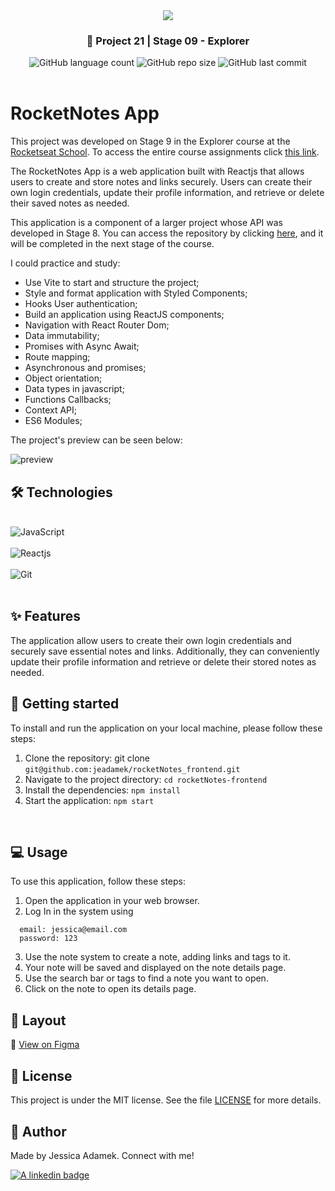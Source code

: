 <div align="center">
   <img src="https://www.rocketseat.com.br/assets/logos/explorer.svg" />
</div>
<h3 align="center">🚀 Project 21 | Stage 09 - Explorer</h3>

<div align="center">
  <img alt="GitHub language count" src="https://img.shields.io/github/languages/count/jeadamek/rocketMovies_backend">

  <img alt="GitHub repo size" src="https://img.shields.io/github/repo-size/jeadamek/rocketMovies_backend">
  
  <img alt="GitHub last commit" src="https://img.shields.io/github/last-commit/jeadamek/rocketMovies_backend?color=%231280BF">

 <!-- <a href="https://jeadamek.github.io/rocketMovies_backend/"> ▶️ Access Project </a> -->
</div>  
</br>

# RocketNotes App

This project was developed on Stage 9 in the Explorer course at the [Rocketseat School](https://www.rocketseat.com.br/). To access the entire course assignments click [this link](https://github.com/jeadamek/explorer-rocketseat). 


The RocketNotes App is a web application built with Reactjs that allows users to create and store notes and links securely. Users can create their own login credentials, update their profile information, and retrieve or delete their saved notes as needed.

This application is a component of a larger project whose API was developed in Stage 8. You can access the repository by clicking [here](https://github.com/jeadamek/rocketNotes_api), and it will be completed in the next stage of the course.

I could practice and study:

- Use Vite to start and structure the project;
- Style and format application with Styled Components;
- Hooks User authentication;
- Build an application using ReactJS components;
- Navigation with React Router Dom;
- Data immutability;
- Promises with Async Await;
- Route mapping;
- Asynchronous and promises;
- Object orientation;
- Data types in javascript;
- Functions Callbacks;
- Context API;
- ES6 Modules;


The project's preview can be seen below:<br/>

![preview](https://user-images.githubusercontent.com/78454317/230917844-811d2517-a8f0-433d-adb5-6f40fc1344d9.gif)


## 🛠️ Technologies

<div style="display: inline_block"><br/>
  <img align="center" alt="JavaScript" src="https://img.shields.io/badge/JavaScript-F7DF1E?style=for-the-badge&logo=javascript&logoColor=black" />  
  </br>
  </br>
  <img align="center" alt="Reactjs" src="https://img.shields.io/badge/-ReactJs-61DAFB?logo=react&logoColor=white&style=for-the-badge" />
  </br>
  </br>
  <img align="center" alt="Git" src="https://img.shields.io/badge/Git-E34F26?style=for-the-badge&logo=git&logoColor=white" />
</div>
</br>


## ✨ Features

The application allow users to create their own login credentials and securely save essential notes and links. Additionally, they can conveniently update their profile information and retrieve or delete their stored notes as needed.

## 🚀 Getting started

To install and run the application on your local machine, please follow these steps:

1. Clone the repository: git clone `git@github.com:jeadamek/rocketNotes_frontend.git`
2. Navigate to the project directory: `cd rocketNotes-frontend`
3. Install the dependencies: `npm install`
4. Start the application: `npm start`
<br />

## 💻 Usage
To use this application, follow these steps:

1. Open the application in your web browser.
2. Log In in the system using
  ```
    email: jessica@email.com
    password: 123
  ```
3. Use the note system to create a note, adding links and tags to it.
4. Your note will be saved and displayed on the note details page.
5. Use the search bar or tags to find a note you want to open.
6. Click on the note to open its details page.

## 🎨 Layout
🔗 [View on Figma](https://www.figma.com/file/ULw9sCrjkTQ4ekGOWfJ3bO/RocketNotes-(Copy)?node-id=0%3A1&t=6W9DTH9eR0pkozn1-1)

## 📝 License

This project is under the MIT license. See the file [LICENSE](LICENSE) for more details.


## 🎯 Author

<p>
	Made by Jessica Adamek. Connect with me! 	
</p>
<div>
  <a href="https://www.linkedin.com/in/jessica-adamek/" target="_blank">
    <img src="https://img.shields.io/badge/LinkedIn-0077B5?style=for-the-badge&logo=linkedin&logoColor=white" alt="A linkedin badge">
  </a>  
</div>
